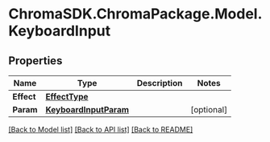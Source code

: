 # ChromaSDK.ChromaPackage.Model.KeyboardInput
## Properties

Name | Type | Description | Notes
------------ | ------------- | ------------- | -------------
**Effect** | [**EffectType**](EffectType.md) |  | 
**Param** | [**KeyboardInputParam**](KeyboardInputParam.md) |  | [optional] 

[[Back to Model list]](../README.md#documentation-for-models) [[Back to API list]](../README.md#documentation-for-api-endpoints) [[Back to README]](../README.md)


